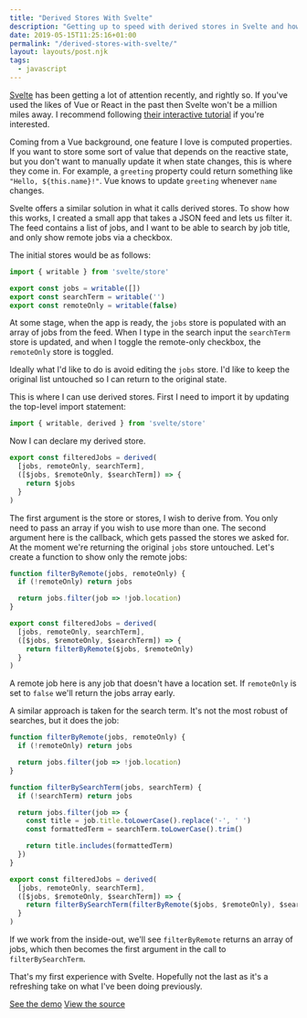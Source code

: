 ```yaml
---
title: "Derived Stores With Svelte"
description: "Getting up to speed with derived stores in Svelte and how they compare to something like computed properties in Vue."
date: 2019-05-15T11:25:16+01:00
permalink: "/derived-stores-with-svelte/"
layout: layouts/post.njk
tags:
  - javascript
---
```


[Svelte](https://svelte.dev/) has been getting a lot of attention recently, and rightly so. If you've used the likes of Vue or React in the past then Svelte won't be a million miles away. I recommend following [their interactive tutorial](https://svelte.dev/tutorial/basics) if you're interested.

Coming from a Vue background, one feature I love is computed properties. If you want to store some sort of value that depends on the reactive state, but you don't want to manually update it when state changes, this is where they come in. For example, a `greeting` property could return something like `"Hello, ${this.name}!"`. Vue knows to update `greeting` whenever `name` changes.

Svelte offers a similar solution in what it calls derived stores. To show how this works, I created a small app that takes a JSON feed and lets us filter it. The feed contains a list of jobs, and I want to be able to search by job title, and only show remote jobs via a checkbox.

The initial stores would be as follows:

``` js
import { writable } from 'svelte/store'

export const jobs = writable([])
export const searchTerm = writable('')
export const remoteOnly = writable(false)
```

At some stage, when the app is ready, the `jobs` store is populated with an array of jobs from the feed. When I type in the search input the `searchTerm` store is updated, and when I toggle the remote-only checkbox, the `remoteOnly` store is toggled.

Ideally what I'd like to do is avoid editing the `jobs` store. I'd like to keep the original list untouched so I can return to the original state.

This is where I can use derived stores. First I need to import it by updating the top-level import statement:

``` js
import { writable, derived } from 'svelte/store'
```

Now I can declare my derived store.

``` js
export const filteredJobs = derived(
  [jobs, remoteOnly, searchTerm],
  ([$jobs, $remoteOnly, $searchTerm]) => {
    return $jobs
  }
)
```

The first argument is the store or stores, I wish to derive from. You only need to pass an array if you wish to use more than one. The second argument here is the callback, which gets passed the stores we asked for. At the moment we're returning the original `jobs` store untouched. Let's create a function to show only the remote jobs:

``` js
function filterByRemote(jobs, remoteOnly) {
  if (!remoteOnly) return jobs

  return jobs.filter(job => !job.location)
}

export const filteredJobs = derived(
  [jobs, remoteOnly, searchTerm],
  ([$jobs, $remoteOnly, $searchTerm]) => {
    return filterByRemote($jobs, $remoteOnly)
  }
)
```

A remote job here is any job that doesn't have a location set. If `remoteOnly` is set to `false` we'll return the jobs array early.

A similar approach is taken for the search term. It's not the most robust of searches, but it does the job:

``` js
function filterByRemote(jobs, remoteOnly) {
  if (!remoteOnly) return jobs

  return jobs.filter(job => !job.location)
}

function filterBySearchTerm(jobs, searchTerm) {
  if (!searchTerm) return jobs

  return jobs.filter(job => {
    const title = job.title.toLowerCase().replace('-', ' ')
    const formattedTerm = searchTerm.toLowerCase().trim()

    return title.includes(formattedTerm)
  })
}

export const filteredJobs = derived(
  [jobs, remoteOnly, searchTerm],
  ([$jobs, $remoteOnly, $searchTerm]) => {
    return filterBySearchTerm(filterByRemote($jobs, $remoteOnly), $searchTerm)
  }
)
```

If we work from the inside-out, we'll see `filterByRemote` returns an array of jobs, which then becomes the first argument in the call to `filterBySearchTerm`.

That's my first experience with Svelte. Hopefully not the last as it's a refreshing take on what I've been doing previously.

[See the demo](https://codepen.io/tjFogarty/project/details/XqqnVO)
[View the source](https://github.com/tjFogarty/codepen-job-board-svelte)
